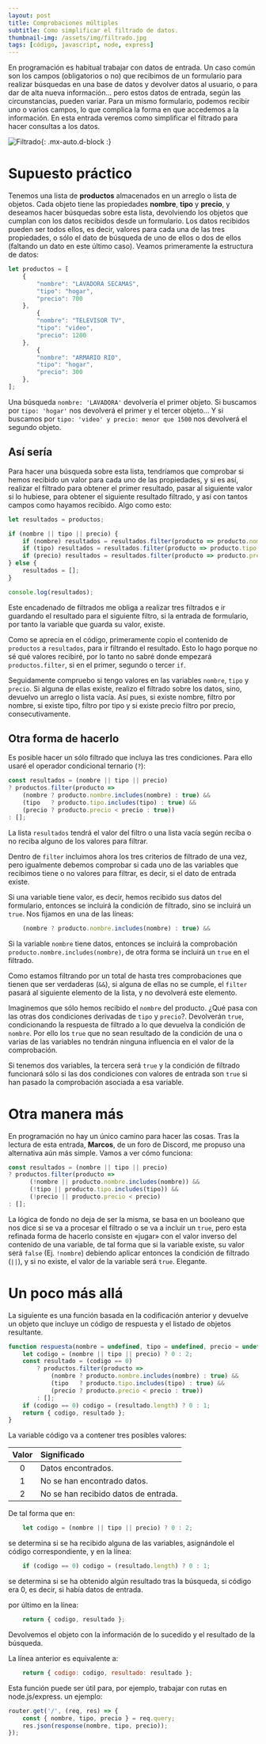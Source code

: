 ```yaml
---
layout: post
title: Comprobaciones múltiples
subtitle: Como simplificar el filtrado de datos. 
thumbnail-img: /assets/img/filtrado.jpg
tags: [código, javascript, node, express]
---
```


En programación es habitual trabajar con datos de entrada. Un caso común son los campos (obligatorios o no) que recibimos de un formulario para realizar búsquedas en una base de datos y devolver datos al usuario, o para dar de alta nueva información... pero estos datos de entrada, según las circunstancias, pueden variar. Para un mismo formulario, podemos recibir uno o varios campos, lo que complica la forma en que accedemos a la información. En esta entrada veremos como simplificar el filtrado para hacer consultas a los datos.

![Filtrado](/assets/img/filtrado.jpg){: .mx-auto.d-block :}

# Supuesto práctico

Tenemos una lista de **productos** almacenados en un arreglo o lista de objetos. Cada objeto tiene las propiedades **nombre**, **tipo** y **precio**, y deseamos hacer búsquedas sobre esta lista, devolviendo los objetos que cumplan con los datos recibidos desde un formulario. Los datos recibidos pueden ser todos ellos, es decir, valores para cada una de las tres propiedades, o sólo el dato de búsqueda de uno de ellos o dos de ellos (faltando un dato en este último caso). Veamos primeramente la estructura de datos:

```javascript
let productos = [
    {
        "nombre": "LAVADORA SECAMAS",
        "tipo": "hogar",
        "precio": 700
    },
        {
        "nombre": "TELEVISOR TV",
        "tipo": "video",
        "precio": 1200
    },
        {
        "nombre": "ARMARIO RIO",
        "tipo": "hogar",
        "precio": 300
    },
];
```
Una búsqueda ```nombre: 'LAVADORA'``` devolvería el primer objeto. Si buscamos por ```tipo: 'hogar'``` nos devolverá el primer y el tercer objeto... Y si buscamos por ```tipo: 'video' y precio: menor que 1500``` nos devolverá el segundo objeto.

## Así sería

Para hacer una búsqueda sobre esta lista, tendríamos que comprobar si hemos recibido un valor para cada uno de las propiedades, y si es así, realizar el filtrado para obtener el primer resultado, pasar al siguiente valor si lo hubiese, para obtener el siguiente resultado filtrado, y así con tantos campos como hayamos recibido. Algo como esto:

```javascript
let resultados = productos;

if (nombre || tipo || precio) {
    if (nombre) resultados = resultados.filter(producto => producto.nombre.includes(nombre));
    if (tipo) resultados = resultados.filter(producto => producto.tipo.includes(tipo));
    if (precio) resultados = resultados.filter(producto => producto.precio < precio);
} else {
    resultados = [];
}

console.log(resultados);
```
Este encadenado de filtrados me obliga a realizar tres filtrados e ir guardando el resultado para el siguiente filtro, si la entrada de formulario, por tanto la variable que guarda su valor, existe.

Como se aprecia en el código, primeramente copio el contenido de ```productos``` a ```resultados```, para ir filtrando el resultado. Esto lo hago porque no sé qué valores recibiré, por lo tanto no sabré donde empezará ```productos.filter```, si en el primer, segundo o tercer ```if```.

Seguidamente compruebo si tengo valores en las variables ```nombre```, ```tipo``` y ```precio```. Si alguna de ellas existe, realizo el filtrado sobre los datos, sino, devuelvo un arreglo o lista vacía. Así pues, si existe nombre, filtro por nombre, si existe tipo, filtro por tipo y si existe precio filtro por precio, consecutivamente.

## Otra forma de hacerlo

Es posible hacer un sólo filtrado que incluya las tres condiciones. Para ello usaré el operador condicional ternario (```?```):

```javascript
const resultados = (nombre || tipo || precio)
? productos.filter(producto =>
    (nombre ? producto.nombre.includes(nombre) : true) &&
    (tipo   ? producto.tipo.includes(tipo) : true) &&
    (precio ? producto.precio < precio : true))
: [];
```
La lista ```resultados``` tendrá el valor del filtro o una lista vacía según reciba o no reciba alguno de los valores para filtrar.

Dentro de ```filter``` incluimos ahora los tres criterios de filtrado de una vez, pero igualmente debemos comprobar si cada uno de las variables que recibimos tiene o no valores para filtrar, es decir, si el dato de entrada existe.

Si una variable tiene valor, es decir, hemos recibido sus datos del formulario, entonces se incluirá la condición de filtrado, sino se incluirá un ```true```. Nos fijamos en una de las líneas:

```javascript
    (nombre ? producto.nombre.includes(nombre) : true) &&
```
Si la variable ```nombre``` tiene datos, entonces se incluirá la comprobación ```producto.nombre.includes(nombre)```, de otra forma se incluirá un ```true``` en el filtrado.

Como estamos filtrando por un total de hasta tres comprobaciones que tienen que ser verdaderas (```&&```), si alguna de ellas no se cumple, el ```filter``` pasará al siguiente elemento de la lista, y no devolverá este elemento.

Imaginemos que sólo hemos recibido el ```nombre``` del producto. ¿Qué pasa con las otras dos condiciones derivadas de ```tipo``` y ```precio```?. Devolverán ```true```, condicionando la respuesta de filtrado a lo que devuelva la condición de ```nombre```. Por ello los ```true``` que no sean resultado de la condición de una o varias de las variables no tendrán ninguna influencia en el valor de la comprobación.

Si tenemos dos variables, la tercera será ```true``` y la condición de filtrado funcionará sólo si las dos condiciones con valores de entrada son ```true``` si han pasado la comprobación asociada a esa variable.

# Otra manera más

En programación no hay un único camino para hacer las cosas. Tras la lectura de esta entrada, **Marcos**, de un foro de Discord, me propuso una alternativa aún más simple. Vamos a ver cómo funciona:

```javascript
const resultados = (nombre || tipo || precio)
? productos.filter(producto =>
      (!nombre || producto.nombre.includes(nombre)) &&
      (!tipo || producto.tipo.includes(tipo)) &&
      (!precio || producto.precio < precio)
: [];
```

La lógica de fondo no deja de ser la misma, se basa en un booleano que nos dice si se va a procesar el filtrado o se va a incluir un ```true```, pero esta refinada forma de hacerlo consiste en «jugar» con el valor inverso del contenido de una variable, de tal forma que si la variable existe, su valor será ```false``` (Ej. ```!nombre```) debiendo aplicar entonces la condición de filtrado (```||```), y si no existe, el valor de la variable será ```true```. Elegante.


# Un poco más allá

La siguiente es una función basada en la codificación anterior y devuelve un objeto que incluye un código de respuesta y el listado de objetos resultante.

```javascript
function respuesta(nombre = undefined, tipo = undefined, precio = undefined) {
    let codigo = (nombre || tipo || precio) ? 0 : 2;
    const resultado = (codigo == 0)
        ? productos.filter(producto =>
            (nombre ? producto.nombre.includes(nombre) : true) &&
            (tipo   ? producto.tipo.includes(tipo) : true) &&
            (precio ? producto.precio < precio : true))
        : [];
    if (codigo == 0) codigo = (resultado.length) ? 0 : 1;
    return { codigo, resultado };
}
```
La variable código va a contener tres posibles valores:

| Valor | Significado |
| :---: |:--- |
| 0 | Datos encontrados. |
| 1 | No se han encontrado datos. |
| 2 | No se han recibido datos de entrada. |

De tal forma que en:

```javascript
    let codigo = (nombre || tipo || precio) ? 0 : 2;
```
se determina si se ha recibido alguna de las variables, asignándole el código correspondiente, y en la línea:

```javascript
    if (codigo == 0) codigo = (resultado.length) ? 0 : 1;
```
se determina si se ha obtenido algún resultado tras la búsqueda, si código era 0, es decir, si había datos de entrada.

por último en la línea:

```javascript
    return { codigo, resultado };
```
Devolvemos el objeto con la información de lo sucedido y el resultado de la búsqueda.

La línea anterior es equivalente a:

```javascript
    return { codigo: codigo, resultado: resultado };
```

Esta función puede ser útil para, por ejemplo, trabajar con rutas en node.js/express. un ejemplo:

```javascript
router.get('/', (req, res) => {
    const { nombre, tipo, precio } = req.query;
    res.json(response(nombre, tipo, precio));
});
```

